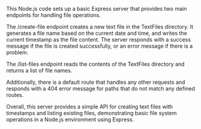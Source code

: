 This Node.js code sets up a basic Express server that provides two main endpoints for handling file operations.

The /create-file endpoint creates a new text file in the TextFiles directory. It generates a file name based on the current date and time, and writes the current timestamp as the file content. The server responds with a success message if the file is created successfully, or an error message if there is a problem.

The /list-files endpoint reads the contents of the TextFiles directory and returns a list of file names.

Additionally, there is a default route that handles any other requests and responds with a 404 error message for paths that do not match any defined routes.

Overall, this server provides a simple API for creating text files with timestamps and listing existing files, demonstrating basic file system operations in a Node.js environment using Express.





